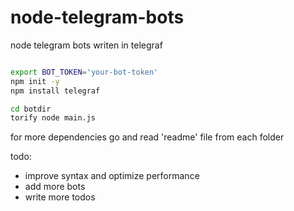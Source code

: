 # node-telegram-bots

node telegram bots writen in telegraf
```bash

export BOT_TOKEN='your-bot-token'
npm init -y
npm install telegraf

cd botdir
torify node main.js
```

for more dependencies go and read 'readme' file from each folder

todo:
  - improve syntax and optimize performance
  - add more bots
  - write more todos
